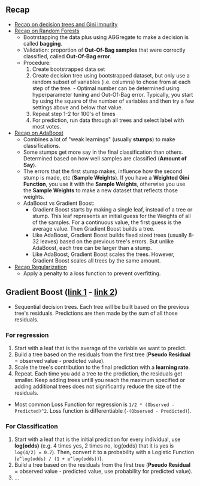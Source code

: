 
## Recap

- [Recap on decision trees and Gini impurity](https://www.youtube.com/watch?v=7VeUPuFGJHk&ab_channel=StatQuestwithJoshStarmer)
- [Recap on Random Forests](https://www.youtube.com/watch?v=J4Wdy0Wc_xQ&ab_channel=StatQuestwithJoshStarmer)
  - Bootrstapping the data plus using AGGregate to make a decision is called __bagging__.
  - Validation: proportion of __Out-Of-Bag samples__ that were correctly classified, called __Out-Of-Bag error__.
  - Procedure:
    1. Create bootstrapped data set
    2. Create decision tree using bootstrapped dataset, but only use a random subset of variables (i.e. columns) to chose from at each step of the tree.
            - Optimal number can be determined using hyperparameter tuning and Out-Of-Bag error. Typically, you start by using the square of the number of variables and then try a few settings above and below that value.
    3. Repeat step 1-2 for 100's of times
    4. For prediction, run data through all trees and select label with most votes.
- [Recap on AdaBoost](https://www.youtube.com/watch?v=LsK-xG1cLYA&ab_channel=StatQuestwithJoshStarmer)
  - Combines a lot of "weak learnings" (usually __stumps__) to make classifications.
  - Some stumps get more say in the final classification than others. Determined based on how well samples are classified (__Amount of Say__).
  - The errors that the first stump makes, influence how the second stump is made, etc (__Sample Weights__). If you have a __Weighted Gini Function__, you use it with the __Sample Weights__, otherwise you use the __Sample Weights__ to make a new dataset that reflects those weights.
  - AdaBoost vs Gradient Boost:
    - Gradient Boost starts by making a single leaf, instead of a tree or stump. This leaf represents an initial guess for the Weights of all of the samples. For a continuous value, the first guess is the average value. Then Gradient Boost builds a tree.
    - Like AdaBoost, Gradient Boost builds fixed sized trees (usually 8-32 leaves) based on the previous tree's errors. But unlike AdaBoost, each tree can be larger than a stump.
    - Like AdaBoost, Gradient Boost scales the trees. However, Gradient Boost scales all trees by the same amount.
- [Recap Regularization](https://www.youtube.com/watch?v=Q81RR3yKn30&ab_channel=StatQuestwithJoshStarmer)
  - Apply a penalty to a loss function to prevent overfitting.

## Gradient Boost ([link 1](https://www.youtube.com/watch?v=3CC4N4z3GJc&ab_channel=StatQuestwithJoshStarmer) - [link 2](https://www.youtube.com/watch?v=jxuNLH5dXCs&ab_channel=StatQuestwithJoshStarmer))

- Sequential decision trees. Each tree will be built based on the previous tree's residuals. Predictions are then made by the sum of all those residuals.

### For regression

1. Start with a leaf that is the average of the variable we want to predict.
2. Build a tree based on the residuals from the first tree (__Pseudo Residual__ = observed value - predicted value).
3. Scale the tree's contribution to the final prediction with a __learning rate__.
4. Repeat. Each time you add a tree to the prediction, the residuals get smaller. Keep adding trees untill you reach the maximum specified or adding additional trees does not significantly reduce the size of the residuals.

- Most common Loss Function for regression is `1/2 * (Observed - Predicted)^2`. Loss function is differentiable (`-(Observed - Predicted)`).

### For Classification

1. Start with a leaf that is the initial prediction for every individual, use __log(odds)__ (e.g. 4 times yes, 2 times no, log(odds) that it is yes is `log(4/2) = 0.7`). Then, convert it to a probability with a Logistic Function (`e^log(odds) / (1 + e^log(odds))`).
2. Build a tree based on the residuals from the first tree (__Pseudo Residual__ = observed value - predicted value, use probability for predicted value).
3. ...
